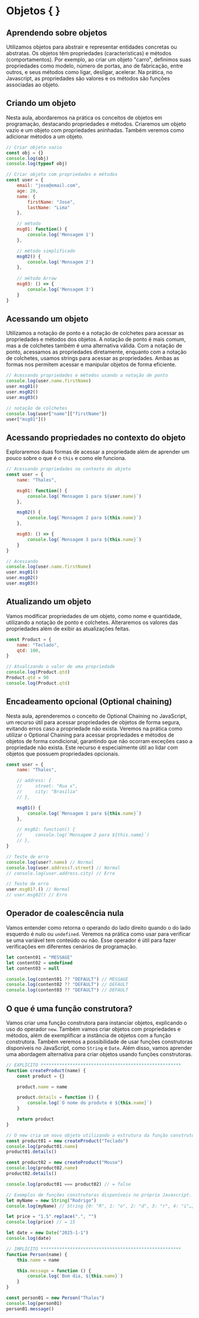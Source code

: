 # **Objetos { }**

## **Aprendendo sobre objetos**

Utilizamos objetos para abstrair e representar entidades concretas ou abstratas. Os objetos têm propriedades (características) e métodos (comportamentos). Por exemplo, ao criar um objeto "carro", definimos suas propriedades como modelo, número de portas, ano de fabricação, entre outros, e seus métodos como ligar, desligar, acelerar. Na prática, no Javascript, as propriedades são valores e os métodos são funções associadas ao objeto.

## **Criando um objeto**

Nesta aula, abordaremos na prática os conceitos de objetos em programação, destacando propriedades e métodos. Criaremos um objeto vazio e um objeto com propriedades aninhadas. Também veremos como adicionar métodos a um objeto.

```jsx
// Criar objeto vazio
const obj = {}
console.log(obj)
console.log(typeof obj)

// Criar objeto com propriedades e métodos
const user = {
    email: "jose@email.com",
    age: 20,
    name: {
        firstName: "Jose",
        lastName: "Lima"
    },

    // método
    msg01: function() {
        console.log('Mensagem 1')
    },

    // método simplificado
    msg02() {
        console.log('Mensagem 2')
    },
    
    // método Arrow
    msg03: () => {
        console.log('Mensagem 3')
    }
}
```

## **Acessando um objeto**

Utilizamos a notação de ponto e a notação de colchetes para acessar as propriedades e métodos dos objetos. A notação de ponto é mais comum, mas a de colchetes também é uma alternativa válida. Com a notação de ponto, acessamos as propriedades diretamente, enquanto com a notação de colchetes, usamos strings para acessar as propriedades. Ambas as formas nos permitem acessar e manipular objetos de forma eficiente.

```jsx
// Acessando propriedades e métodos usando a notação de ponto
console.log(user.name.firstName)
user.msg01()
user.msg02()
user.msg03()

// notação de colchetes
console.log(user["name"]["firstName"])
user["msg01"]()
```

## **Acessando propriedades no contexto do objeto**

Exploraremos duas formas de acessar a propriedade além de aprender um pouco sobre o que é o `this` e como ele funciona.

```jsx
// Acessando propriedades no contexto do objeto
const user = {
    name: "Thales",

    msg01: function() {
        console.log(`Mensagem 1 para ${user.name}`)
    },

    msg02() {
        console.log(`Mensagem 2 para ${this.name}`)
    },

    msg03: () => {
        console.log(`Mensagem 3 para ${this.name}`)
    }
}

// Acessando
console.log(user.name.firstName)
user.msg01()
user.msg02()
user.msg03()
```

## **Atualizando um objeto**

Vamos modificar propriedades de um objeto, como nome e quantidade, utilizando a notação de ponto e colchetes. Alteraremos os valores das propriedades além de exibir as atualizações feitas.

```jsx
const Product = {
    name: "Teclado",
    qtd: 100,
}

// Atualizando o valor de uma propriedade
console.log(Product.qtd)
Product.qtd = 90
console.log(Product.qtd)
```

## **Encadeamento opcional (Optional chaining)**

Nesta aula, aprenderemos o conceito de Optional Chaining no JavaScript, um recurso útil para acessar propriedades de objetos de forma segura, evitando erros caso a propriedade não exista. Veremos na prática como utilizar o Optional Chaining para acessar propriedades e métodos de objetos de forma condicional, garantindo que não ocorram exceções caso a propriedade não exista. Este recurso é especialmente útil ao lidar com objetos que possuem propriedades opcionais.

```jsx
const user = {
    name: "Thales",

    // address: {
    //     street: "Rua x",
    //     city: "Brasília"
    // },

    msg01() {
        console.log(`Mensagem 1 para ${this.name}`)
    },

    // msg02: function() {
    //     console.log(`Mensagem 2 para ${this.name}`)
    // },
}

// Teste de erro
console.log(user?.name) // Normal
console.log(user.address?.street) // Normal
// console.log(user.address.city) // Erro

// Teste de erro
user.msg01?.() // Normal
// user.msg02() // Erro
```

## **Operador de coalescência nula**

Vamos entender como retorna o operando do lado direito quando o do lado esquerdo é nulo ou `undefined`. Veremos na prática como usar para verificar se uma variável tem conteúdo ou não. Esse operador é útil para fazer verificações em diferentes cenários de programação.

```jsx
let content01 = "MESSAGE"
let content02 = undefined
let content03 = null

console.log(content01 ?? "DEFAULT") // MESSAGE
console.log(content02 ?? "DEFAULT") // DEFAULT
console.log(content03 ?? "DEFAULT") // DEFAULT
```

## **O que é uma função construtora?**

Vamos criar uma função construtora para instanciar objetos, explicando o uso do operador `new`. Também vamos criar objetos com propriedades e métodos, além de exemplificar a instância de objetos com a função construtora. Também veremos a possibilidade de usar funções construtoras disponíveis no JavaScript, como `String` e `Date`. Além disso, vamos aprender uma abordagem alternativa para criar objetos usando funções construtoras.

```jsx
// EXPLÍCITO *****************************************************
function createProduct(name) {
    const product = {}

    product.name = name

    product.details = function () {
        console.log(`O nome do produto é ${this.name}`)
    }

    return product
}

// O new cria um novo objeto utilizando a estrutura da função construtora.
const product01 = new createProduct("Teclado")
console.log(product01.name)
product01.details()

const product02 = new createProduct("Mouse")
console.log(product02.name)
product02.details()

console.log(product01 === product02) // = false

// Exemplos de funções construtoras disponíveis no próprio Javascript.
let myName = new String("Rodrigo")
console.log(myName) // String {0: "R", 1: "o", 2: "d", 3: "r", 4: "i"…}

let price = "1.5".replace(".", "")
console.log(price) // = 15

let date = new Date("2025-1-1")
console.log(date)

// IMPLÍCITO *****************************************************
function Person(name) {
    this.name = name

    this.message = function () {
        console.log(`Bom dia, ${this.name}`)
    }
}

const person01 = new Person("Thales")
console.log(person01)
person01.message()
```